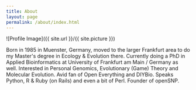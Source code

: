 ```yaml
---
title: About
layout: page
permalink: /about/index.html
---
```

<style>
img { width: 50%; margin: 0 auto; display: block; }
</style>

![Profile Image]({{ site.url }}/{{ site.picture }})

Born in 1985 in Muenster, Germany, moved to the larger Frankfurt area to do my Master's degree in Ecology & Evolution there. Currently doing a PhD  in Applied Bioinformatics at University of Frankfurt am Main / Germany as well. Interested in Personal Genomics, Evolutionary (Game) Theory and Molecular Evolution. Avid fan of Open Everything and DIYBio. Speaks Python, R & Ruby (on Rails) and even a bit of Perl. Founder of openSNP.
